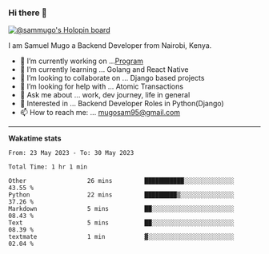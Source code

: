 ### Hi there 👋

[![@sammugo's Holopin board](https://holopin.me/sammugo)](https://holopin.io/@sammugo)

I am Samuel Mugo a Backend Developer from Nairobi, Kenya.

<!--
**sam-mugo/sam-mugo** is a ✨ _special_ ✨ repository because its `README.md` (this file) appears on your GitHub profile.
-->



- 🔭 I’m currently working on ...[Program](https://github.com/sam-mugo/program)
- 🌱 I’m currently learning ... Golang and React Native
- 👯 I’m looking to collaborate on ... Django based projects
- 🤔 I’m looking for help with ... Atomic Transactions
- 💬 Ask me about ... work, dev journey, life in general
- 💼 Interested in ... Backend Developer Roles in Python(Django) 
- 📫 How to reach me: ... [mugosam95@gmail.com](mailto:mugosam95@gmail.com)

-------
**Wakatime stats**
<!--START_SECTION:waka-->

```text
From: 23 May 2023 - To: 30 May 2023

Total Time: 1 hr 1 min

Other                 26 mins         ███████████░░░░░░░░░░░░░░   43.55 %
Python                22 mins         █████████▒░░░░░░░░░░░░░░░   37.26 %
Markdown              5 mins          ██░░░░░░░░░░░░░░░░░░░░░░░   08.43 %
Text                  5 mins          ██░░░░░░░░░░░░░░░░░░░░░░░   08.39 %
textmate              1 min           ▓░░░░░░░░░░░░░░░░░░░░░░░░   02.04 %
```

<!--END_SECTION:waka-->





